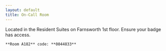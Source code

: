 ```yaml
---
layout: default
title: On-Call Room
---
```

Located in the Resident Suites on Farnsworth 1st floor. Ensure your badge has access.



    **Room A182** code: **0044833**

